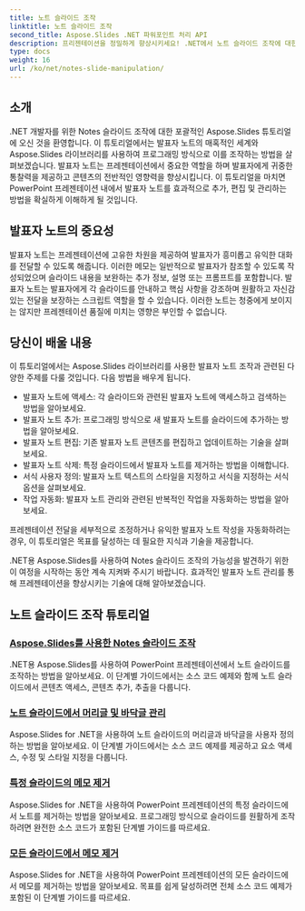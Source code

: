 ```yaml
---
title: 노트 슬라이드 조작
linktitle: 노트 슬라이드 조작
second_title: Aspose.Slides .NET 파워포인트 처리 API
description: 프리젠테이션을 정밀하게 향상시키세요! .NET에서 노트 슬라이드 조작에 대한 Aspose.Slides 튜토리얼을 살펴보세요. 프로그래밍 방식으로 발표자 노트를 추가, 편집, 관리하는 방법을 알아보세요.
type: docs
weight: 16
url: /ko/net/notes-slide-manipulation/
---
```

## 소개

.NET 개발자를 위한 Notes 슬라이드 조작에 대한 포괄적인 Aspose.Slides 튜토리얼에 오신 것을 환영합니다. 이 튜토리얼에서는 발표자 노트의 매혹적인 세계와 Aspose.Slides 라이브러리를 사용하여 프로그래밍 방식으로 이를 조작하는 방법을 살펴보겠습니다. 발표자 노트는 프레젠테이션에서 중요한 역할을 하며 발표자에게 귀중한 통찰력을 제공하고 콘텐츠의 전반적인 영향력을 향상시킵니다. 이 튜토리얼을 마치면 PowerPoint 프레젠테이션 내에서 발표자 노트를 효과적으로 추가, 편집 및 관리하는 방법을 확실하게 이해하게 될 것입니다.

## 발표자 노트의 중요성

발표자 노트는 프레젠테이션에 고유한 차원을 제공하여 발표자가 흥미롭고 유익한 대화를 전달할 수 있도록 해줍니다. 이러한 메모는 일반적으로 발표자가 참조할 수 있도록 작성되었으며 슬라이드 내용을 보완하는 추가 정보, 설명 또는 프롬프트를 포함합니다. 발표자 노트는 발표자에게 각 슬라이드를 안내하고 핵심 사항을 강조하며 원활하고 자신감 있는 전달을 보장하는 스크립트 역할을 할 수 있습니다. 이러한 노트는 청중에게 보이지는 않지만 프레젠테이션 품질에 미치는 영향은 부인할 수 없습니다.

## 당신이 배울 내용

이 튜토리얼에서는 Aspose.Slides 라이브러리를 사용한 발표자 노트 조작과 관련된 다양한 주제를 다룰 것입니다. 다음 방법을 배우게 됩니다.

- 발표자 노트에 액세스: 각 슬라이드와 관련된 발표자 노트에 액세스하고 검색하는 방법을 알아보세요.
- 발표자 노트 추가: 프로그래밍 방식으로 새 발표자 노트를 슬라이드에 추가하는 방법을 알아보세요.
- 발표자 노트 편집: 기존 발표자 노트 콘텐츠를 편집하고 업데이트하는 기술을 살펴보세요.
- 발표자 노트 삭제: 특정 슬라이드에서 발표자 노트를 제거하는 방법을 이해합니다.
- 서식 사용자 정의: 발표자 노트 텍스트의 스타일을 지정하고 서식을 지정하는 서식 옵션을 살펴보세요.
- 작업 자동화: 발표자 노트 관리와 관련된 반복적인 작업을 자동화하는 방법을 알아보세요.

프레젠테이션 전달을 세부적으로 조정하거나 유익한 발표자 노트 작성을 자동화하려는 경우, 이 튜토리얼은 목표를 달성하는 데 필요한 지식과 기술을 제공합니다.

.NET용 Aspose.Slides를 사용하여 Notes 슬라이드 조작의 가능성을 발견하기 위한 이 여정을 시작하는 동안 계속 지켜봐 주시기 바랍니다. 효과적인 발표자 노트 관리를 통해 프레젠테이션을 향상시키는 기술에 대해 알아보겠습니다.

## 노트 슬라이드 조작 튜토리얼
### [Aspose.Slides를 사용한 Notes 슬라이드 조작](./notes-slide-manipulation/)
.NET용 Aspose.Slides를 사용하여 PowerPoint 프레젠테이션에서 노트 슬라이드를 조작하는 방법을 알아보세요. 이 단계별 가이드에서는 소스 코드 예제와 함께 노트 슬라이드에서 콘텐츠 액세스, 콘텐츠 추가, 추출을 다룹니다.
### [노트 슬라이드에서 머리글 및 바닥글 관리](./header-and-footer-in-notes-slide/)
Aspose.Slides for .NET을 사용하여 노트 슬라이드의 머리글과 바닥글을 사용자 정의하는 방법을 알아보세요. 이 단계별 가이드에서는 소스 코드 예제를 제공하고 요소 액세스, 수정 및 스타일 지정을 다룹니다.
### [특정 슬라이드의 메모 제거](./remove-notes-at-specific-slide/)
Aspose.Slides for .NET을 사용하여 PowerPoint 프레젠테이션의 특정 슬라이드에서 노트를 제거하는 방법을 알아보세요. 프로그래밍 방식으로 슬라이드를 원활하게 조작하려면 완전한 소스 코드가 포함된 단계별 가이드를 따르세요.
### [모든 슬라이드에서 메모 제거](./remove-notes-from-all-slides/)
Aspose.Slides for .NET을 사용하여 PowerPoint 프레젠테이션의 모든 슬라이드에서 메모를 제거하는 방법을 알아보세요. 목표를 쉽게 달성하려면 전체 소스 코드 예제가 포함된 이 단계별 가이드를 따르세요.